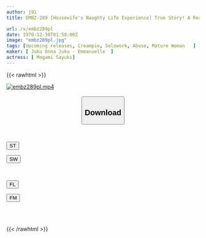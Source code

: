 ```yaml
---
author: j91
title: EMBZ-289 [Housewife's Naughty Life Experience] True Story! A Real Woman's Sex Case Book / Real Document Situation *Private Person Arrested Red-handed Punishment Handed Down To A Housewife Who Is A Habitual Shoplifter Sayuki Mogami

url: /v/embz289pl
date: 1970-12-30T01:50:00Z
image: "embz289pl.jpg"
tags: [Upcoming releases, Creampie, Solowork, Abuse, Mature Woman	]
maker: [ Juku Onna Juku - Emmanuelle  ]
actress: [ Mogami Sayuki]
---
```



{{< rawhtml >}}

<div class="video" data-videoid="pending_link_2.html">
    <a href="javascript:;">
        <img src="/v/embz289pl/embz289pl.jpg" width="WIDTH" height="HEIGHT" alt="embz289pl.mp4" loading="lazy">
    </a>
</div>

<script type="text/javascript" src="https://j91.asia/asset/on-demand-pend.js"></script>

<br>
  <link rel="stylesheet" href="https://j91.asia/asset/bs5.css">
  
  <center>
  <button class="btn btn-primary" type="button" data-bs-toggle="collapse" data-bs-target=".multi-collapse" aria-expanded="false" aria-controls="multiCollapseExample1 multiCollapseExample2"><h2>Download</h2></button></center>
</p>
<div class="row">
  <div class="col">
    <div class="collapse multi-collapse" id="multiCollapseExample1">
      <div class="card card-body">
	      	      <br>
<div class="buttons">  
<p><a href="https://j91.asia/pending_link_2.html" target="_blank"><button class="btn-hover color-3"><i class="fa fa-download"></i> ST</button></a></p>
<p><a href="https://j91.asia/pending_link_2.html" target="_blank"><button class="btn-hover color-2"><i class="fa fa-download"></i> SW</button></a></p></div>
    </div>
  </div>
</div>
  <div class="col">
    <div class="collapse multi-collapse" id="multiCollapseExample2">
      <div class="card card-body">
	      <br>
<div class="buttons">
<p><a href="https://j91.asia/pending_link_2.html" target="_blank"><button class="btn-hover color-9"><i class="fa fa-download"></i> FL</button></a></p>
<p><a href="https://j91.asia/pending_link_2.html" target="_blank"><button class="btn-hover color-8"><i class="fa fa-download"></i> FM</button></a></p></div>
<br><br>
      </div>
    </div>
  </div>
</div>

{{< /rawhtml >}}